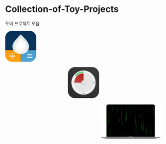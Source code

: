 # Collection-of-Toy-Projects
토이 프로젝트 모음

[<img src="./images/AppIcon.png" width="100">](https://apps.apple.com/app/id1574452904)
[<p align="center"><img src="./images/miniTimer.png" width="100"></p>](https://apps.apple.com/app/id1618148240)
[<img src="./images/free-matrix-air-mini.png" width="200" align="right">](https://mulgrim.com/free/)
